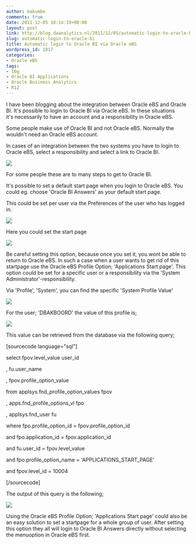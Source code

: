 ```yaml
---
author: makumbe
comments: true
date: 2011-12-05 10:14:19+00:00
layout: post
link: http://blog.daanalytics.nl/2011/12/05/automatic-login-to-oracle-bi/
slug: automatic-login-to-oracle-bi
title: Automatic login to Oracle BI via Oracle eBS
wordpress_id: 1017
categories:
- Oracle eBS
tags:
- 10g
- Oracle BI Applications
- Oracle Business Analytics
- R12
---
```


I have been blogging about the integration between Oracle eBS and Oracle BI. It's possible to login to Oracle BI via Oracle eBS. In these situations it's necessarily to have an account and a responsibility in Oracle eBS.

Some people make use of Oracle BI and not Oracle eBS. Normally the wouldn't need an Oracle eBS account.

In cases of an integration between the two systems you have to login to Oracle eBS, select a responsibility and select a link to Oracle BI.

[![](http://obibb.files.wordpress.com/2011/12/oracle-ebs-hompage-navigator.png?w=300)](http://obibb.files.wordpress.com/2011/12/oracle-ebs-hompage-navigator.png)

For some people these are to many steps to get to Oracle BI.

It's possible to set a default start page when you login to Oracle eBS. You could eg. choose 'Oracle BI Answers' as your default start page.

This could be set per user via the Preferences of the user who has logged in.

[![](http://obibb.files.wordpress.com/2011/12/oracle-ebs-hompage-navigator-preferences.png?w=300)](http://obibb.files.wordpress.com/2011/12/oracle-ebs-hompage-navigator-preferences.png)

Here you could set the start page

[![](http://obibb.files.wordpress.com/2011/12/oracle-ebs-preferences-startpage.png?w=300)](http://obibb.files.wordpress.com/2011/12/oracle-ebs-preferences-startpage.png)

Be careful setting this option, because once you set it, you wont be able to return to Oracle eBS. In such a case when a user wants to get rid of this startpage use the Oracle eBS Profile Option; 'Applications Start page'. This option could be set for a specific user or a responsibility via the 'System Administrator'-responsibility.

Via 'Profile', 'System', you can find the specific 'System Profile Value'

[![](http://obibb.files.wordpress.com/2011/12/oracle-ebs-system-profile.png?w=300)](http://obibb.files.wordpress.com/2011/12/oracle-ebs-system-profile.png)

For the user; 'DBAKBOORD' the value of this profile is;

[![](http://obibb.files.wordpress.com/2011/12/oracle-ebs-system-profile-value.png?w=300)](http://obibb.files.wordpress.com/2011/12/oracle-ebs-system-profile-value.png)

This value can be retrieved from the database via the following query;

[sourcecode language="sql"]

select fpov.level_value user_id

, fu.user_name

, fpov.profile_option_value

from applsys.fnd_profile_option_values fpov

, apps.fnd_profile_options_vl fpo

, applsys.fnd_user fu

where fpo.profile_option_id = fpov.profile_option_id

and fpo.application_id = fpov.application_id

and fu.user_id = fpov.level_value

and fpo.profile_option_name = 'APPLICATIONS_START_PAGE'

and fpov.level_id = 10004

[/sourcecode]

The output of this query is the following;

[![](http://obibb.files.wordpress.com/2011/12/toad-query-output.png?w=300)](http://obibb.files.wordpress.com/2011/12/toad-query-output.png)

Using the Oracle eBS Profile Option; 'Applications Start page' could also be an easy solution to set a startpage for a whole group of user. After setting this option they all will login to Oracle BI Answers directly without selecting the menuoption in Oracle eBS first.
[
](http://obibb.files.wordpress.com/2011/12/toad-query-output.png)
